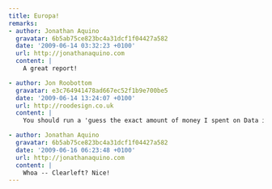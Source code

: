 ```yaml
---
title: Europa!
remarks:
- author: Jonathan Aquino
  gravatar: 6b5ab75ce823bc4a31dcf1f04427a582
  date: '2009-06-14 03:32:23 +0100'
  url: http://jonathanaquino.com
  content: |
    A great report!

- author: Jon Roobottom
  gravatar: e3c764941478ad667ec52f1b9e700be5
  date: '2009-06-14 13:24:07 +0100'
  url: http://roodesign.co.uk
  content: |
    You should run a 'guess the exact amount of money I spent on Data in 3 weeks' competition. Closest answer wins a prize of your choice.

- author: Jonathan Aquino
  gravatar: 6b5ab75ce823bc4a31dcf1f04427a582
  date: '2009-06-16 06:23:48 +0100'
  url: http://jonathanaquino.com
  content: |
    Whoa -- Clearleft? Nice!
---
```

